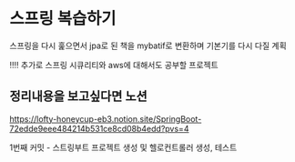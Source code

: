 # 스프링 복습하기

스프링을 다시 훑으면서 jpa로 된 책을 mybatif로 변환하며 기본기를 다시 다질 계획

‼️‼️ 추가로 스프링 시큐리티와 aws에 대해서도 공부할 프로젝트

## 정리내용을 보고싶다면 노션
https://lofty-honeycup-eb3.notion.site/SpringBoot-72edde9eee484214b531ce8cd08b4edd?pvs=4


1번째 커밋 - 스트링부트 프로젝트 생성 및 헬로컨트롤러 생성, 테스트